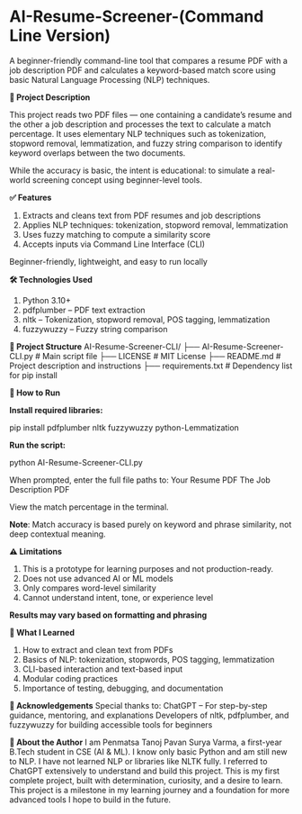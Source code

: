 # AI-Resume-Screener-(Command Line Version)
A beginner-friendly command-line tool that compares a resume PDF with a job description PDF and calculates a keyword-based match score using basic Natural Language Processing (NLP) techniques.

**📌 Project Description**

This project reads two PDF files — one containing a candidate’s resume and the other a job description and processes the text to calculate a match percentage. It uses elementary NLP techniques such as tokenization, stopword removal, lemmatization, and fuzzy string comparison to identify keyword overlaps between the two documents.

While the accuracy is basic, the intent is educational: to simulate a real-world screening concept using beginner-level tools.

**✅ Features**
1) Extracts and cleans text from PDF resumes and job descriptions
2) Applies NLP techniques: tokenization, stopword removal, lemmatization
3) Uses fuzzy matching to compute a similarity score
4) Accepts inputs via Command Line Interface (CLI)

Beginner-friendly, lightweight, and easy to run locally

**🛠️ Technologies Used**
1) Python 3.10+
2) pdfplumber – PDF text extraction
3) nltk – Tokenization, stopword removal, POS tagging, lemmatization
4) fuzzywuzzy – Fuzzy string comparison

**📁 Project Structure**
AI-Resume-Screener-CLI/
├── AI-Resume-Screener-CLI.py      # Main script file
├── LICENSE                        # MIT License
├── README.md                      # Project description and instructions
├── requirements.txt               # Dependency list for pip install

**🚀 How to Run**

**Install required libraries:**

pip install pdfplumber nltk fuzzywuzzy python-Lemmatization

**Run the script:**

python AI-Resume-Screener-CLI.py

When prompted, enter the full file paths to:
Your Resume PDF
The Job Description PDF

View the match percentage in the terminal.

**Note**: Match accuracy is based purely on keyword and phrase similarity, not deep contextual meaning.

**⚠️ Limitations**
1) This is a prototype for learning purposes and not production-ready.
2) Does not use advanced AI or ML models
3) Only compares word-level similarity
4) Cannot understand intent, tone, or experience level

**Results may vary based on formatting and phrasing**

**🌱 What I Learned**
1) How to extract and clean text from PDFs
2) Basics of NLP: tokenization, stopwords, POS tagging, lemmatization
3) CLI-based interaction and text-based input
4) Modular coding practices
5) Importance of testing, debugging, and documentation

**🙏 Acknowledgements**
Special thanks to:
ChatGPT – For step-by-step guidance, mentoring, and explanations
Developers of nltk, pdfplumber, and fuzzywuzzy for building accessible tools for beginners

**👤 About the Author**
I am Penmatsa Tanoj Pavan Surya Varma, a first-year B.Tech student in CSE (AI & ML). I know only basic Python and am still new to NLP. I have not learned NLP or libraries like NLTK fully. I referred to ChatGPT extensively to understand and build this project. This is my first complete project, built with determination, curiosity, and a desire to learn. This project is a milestone in my learning journey and a foundation for more advanced tools I hope to build in the future.
